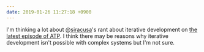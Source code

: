 ```yaml
---
date: 2019-01-26 11:27:18 +0900
---
```

I'm thinking a lot about [@siracusa](https://micro.blog/siracusa)'s rant about iterative development on [the latest episode of ATP](http://atp.fm/episodes/310). I think there may be reasons why iterative development isn't possible with complex systems but I'm not sure.
